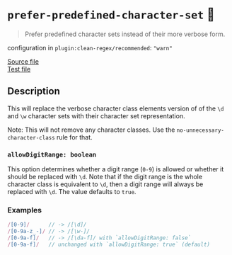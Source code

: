 # `prefer-predefined-character-set` :wrench:

> Prefer predefined character sets instead of their more verbose form.

configuration in `plugin:clean-regex/recommended`: `"warn"`

<!-- prettier-ignore -->
[Source file](https://github.com/RunDevelopment/eslint-plugin-clean-regex/blob/master/lib/rules/prefer-predefined-character-set.ts) <br> [Test file](https://github.com/RunDevelopment/eslint-plugin-clean-regex/blob/master/tests/lib/rules/prefer-predefined-character-set.ts)

## Description

This will replace the verbose character class elements version of of the `\d`
and `\w` character sets with their character set representation.

Note: This will not remove any character classes. Use the
`no-unnecessary-character-class` rule for that.

### `allowDigitRange: boolean`

This option determines whether a digit range (`0-9`) is allowed or whether it
should be replaced with `\d`. Note that if the digit range is the whole
character class is equivalent to `\d`, then a digit range will always be
replaced with `\d`. The value defaults to `true`.

### Examples

<!-- prettier-ignore -->
```js
/[0-9]/      // -> /[\d]/
/[0-9a-z_-]/ // -> /[\w-]/
/[0-9a-f]/   // -> /[\da-f]/ with `allowDigitRange: false`
/[0-9a-f]/   // unchanged with `allowDigitRange: true` (default)
```
